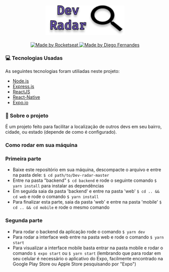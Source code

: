 <h4 align="center">
<img src="./images/dev-radar-logo.png" width="250px" /><br>

</h4>
<p align="center">
  <a href="http://rocketseat.com.br">
    <img alt="Made by Rocketseat" src="https://img.shields.io/badge/made%20by-Rocketseat-purple"/>
  </a>
  <a href="https://github.com/diego3g">
    <img alt="Made by Diego Fernandes" src="https://img.shields.io/badge/Made%20by-Diego%20Fernandes-Purple"/>
  </a>
</p>

### :computer: Tecnologias Usadas

As seguintes tecnologias foram utiliadas neste projeto:
- [Node.js](https://nodejs.org/en/)
- [Express.js](https://expressjs.com/)
- [ReactJS](https://reactjs.org/)
- [React-Native](https://reactnative.dev/)
- [Expo.io](https://expo.io/)

### :book: Sobre o projeto 

É um projeto feito para facilitar a localização de outros devs em seu bairro, cidade, ou estado (depende de como é configurado).

### Como rodar em sua máquina

### Primeira parte

- Baixe este repositório em sua máquina, descompacte o arquivo e entre na pasta dele: `$ cd path/to/Dev-radar-master`
- Entre na pasta "backend" `$ cd backend` e rode o seguinte comando `$ yarn install` para instalar as dependências
- Em seguida saia da pasta 'backend' e entre na pasta 'web' `$ cd .. && cd web` e rode o comando `$ yarn install`
- Para finalizar esta parte, saia da pasta 'web' e entre na pasta 'mobile' `$ cd .. && cd mobile` e rode o mesmo comando

### Segunda parte

- Para rodar o backend da aplicação rode o comando `$ yarn dev`
- Para rodar a interface web entre na pasta web e rode o comando `$ yarn start`
- Para visualizar a interface mobile basta entrar na pasta mobile e rodar o comando `$ expo start` ou `$ yarn start` (lembrando que para rodar em seu celular é necessário o aplicativo do Expo, facilmente encontrado na Google Play Store ou Apple Store pesquisando por "Expo")
